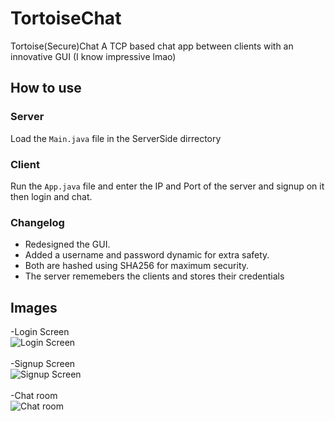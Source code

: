 # TortoiseChat
Tortoise(Secure)Chat A TCP based chat app between clients with an innovative GUI (I know impressive lmao)
## How to use
### Server
Load the `Main.java` file in the ServerSide dirrectory
### Client
Run the `App.java` file and enter the IP and Port of the server and signup on it then login and chat.
### Changelog
- Redesigned the GUI.
- Added a username and password dynamic for extra safety.
- Both are hashed using SHA256 for maximum security.
- The server rememebers the clients and stores their credentials
## Images
-Login Screen <br>
![Login Screen](https://i.imgur.com/3rCEFej.png) <br><br>
-Signup Screen <br>
![Signup Screen](https://i.imgur.com/dL1nY7M.png) <br><br>
-Chat room <br>
![Chat room](https://i.imgur.com/W8rgXyy.png)
